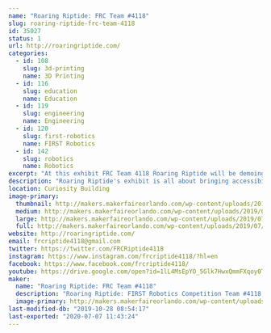 ```yaml
---
name: "Roaring Riptide: FRC Team #4118"
slug: roaring-riptide-frc-team-4118
id: 35027
status: 1
url: http://roaringriptide.com/
categories:
  - id: 108
    slug: 3d-printing
    name: 3D Printing
  - id: 116
    slug: education
    name: Education
  - id: 119
    slug: engineering
    name: Engineering
  - id: 120
    slug: first-robotics
    name: FIRST Robotics
  - id: 142
    slug: robotics
    name: Robotics
excerpt: "At this exhibit FRC Team 4118 Roaring Riptide will be demoing their robot from the past year, explaining some of their assistive technology solutions, and spreading awareness of FIRST in order to help bring STEM education to everyone. If you enjoy STEM and seeing how students are building the future, come see what Roaring Riptide is all about!"
description: "Roaring Riptide's exhibit is all about bringing accessibility to everyone. Whether it be in the form of resources to learn more about STEM or assistive technology for people with disabilities, Roaring Riptide's goal is to help build the community through STEM. At this exhibit, you will be able to find more information about all levels of FIRST and why you would want to get involved in a local team or about how to get in touch with teams and makers if you need help with a project. Roaring Riptide has been building robots to compete in the FRC competition (an annual event) since 2011. In 2016 Roaring Riptide launched outreach projects in assistive technology. Roaring Riptide has now partnered with ATMakers, Makers Making Change, and Magic Wheelchair. If you want to see how young makers can help solve problems faced by society today, come by!"
location: Curiosity Building
image-primary:
  thumbnail: http://makers.makerfaireorlando.com/wp-content/uploads/2019/07/r2dan2-2-150x150.jpg
  medium: http://makers.makerfaireorlando.com/wp-content/uploads/2019/07/r2dan2-2-239x300.jpg
  large: http://makers.makerfaireorlando.com/wp-content/uploads/2019/07/r2dan2-2-817x1024.jpg
  full: http://makers.makerfaireorlando.com/wp-content/uploads/2019/07/r2dan2-2.jpg
website: http://roaringriptide.com/
email: frcriptide4118@gmail.com
twitter: https://twitter.com/FRCRiptide4118
instagram: https://www.instagram.com/frcriptide4118/?hl=en
facebook: https://www.facebook.com/frcriptide4118/
youtube: https://drive.google.com/open?id=1lL4MsEpYO_5Glk7HwxQmmFXqoy0TRabW
maker:
  name: "Roaring Riptide: FRC Team #4118"
  description: "Roaring Riptide: FIRST Robotics Competition Team #4118, was founded in 2011 at P.K. Yonge Developmental Research School in Gainesville, Florida. The team is made up of a diverse group of students that are challenged each year to design and build a robot in six weeks that can compete in an international competition. Mentors help guide the students through the engineering design process in order to help the students with the design and fabrication of the robot. The team strives to inspire young people to be leaders by engaging them in exciting hands-on programs that build STEM expertise and encourage innovation. This is accomplished by teaching students that learning in fields traditionally perceived as \"difficult\" can be fun in the right environment. The students also work towards raising awareness and excitement in science, technology, engineering, and math (STEM) with local and national outreach efforts so that others may have similar opportunities.  This outreach fosters the acquisition of well-rounded life skills including self-confidence, communication, and leadership."
  image-primary: http://makers.makerfaireorlando.com/wp-content/uploads/2017/09/Riptide_Logo_Square-1-1024x1024.png
last-modified-db: "2019-10-28 08:54:17"
last-exported: "2020-07-07 11:43:24"
---
```

